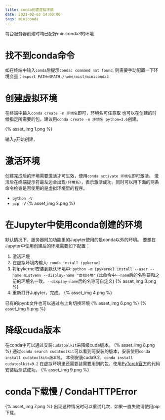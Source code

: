 ```yaml
---
title: conda创建虚拟环境
date: 2021-02-03 14:00:00
tags: miniconda
---
```

每台服务器创建时均已配好miniconda3的环境

# 找不到conda命令
如在终端中输入`conda`后提示`conda: command not found`,
则需要手动配置一下环境变量：`export PATH=$PATH:/home/mist/miniconda3`

# 创建虚拟环境
在终端中输入`conda create -n 环境名`即可，环境名可任意取
也可以在创建的时候指定所需要的包，建议用`conda create -n 环境名 python=3.6`创建。

{% asset_img 1.png %}

输入`y`开始创建。

# 激活环境
创建完成后的环境需要激活才可生效，使用`conda activate 环境名`即可激活。
激活后在终端提示符最左边会出现`(环境名)`，表示激活成功。同时可以用下面的两条命令检查是否使用的是虚拟环境里的程序。
- `python -V`
- `pip -V`
{% asset_img 2.png %}

# 在Jupyter中使用conda创建的环境
默认情况下，服务器附加功能里的Jupyter使用的是conda以外的环境。
要想在Jupyter中使用创建后的环境需要如下配置：
1. 激活环境
2. 在虚拟环境内输入: `conda install ipykernel`
3. 将ipykernel安装到默认环境中: 
`python -m ipykernel install --user --name mistvenv --display-name "虚拟环境"`
(此命令中`--name`后的名称要和之前的环境名一致，`--display-name`后的名称可自定义)
{% asset_img 3.png %}
4. 重新打开Jupyter，完成。
{% asset_img 4.png %}

已有的ipynb文件也可以通过右上角切换环境
{% asset_img 6.png %}
{% asset_img 5.png %}

# 降级cuda版本
在conda中可以通过安装`cudatoolkit`来降级cuda版本。
{% asset_img 8.png %}
通过`conda search cudatoolkit`可以看到可安装的版本，安装使用`conda install cudatoolkit=版本号`。
本例安装cuda9.2，`conda install cudatoolkit=9.2`
在虚拟环境里还需要装需要用到的包，使用[PyTorch官方](https://pytorch.org/get-started/locally/)的代码安装后测试成功。
{% asset_img 9.png %}
# conda下载慢 / CondaHTTPError
{% asset_img 7.png %}
出现这种情况时可以重试几次，如果一直失败请使用pip下载。